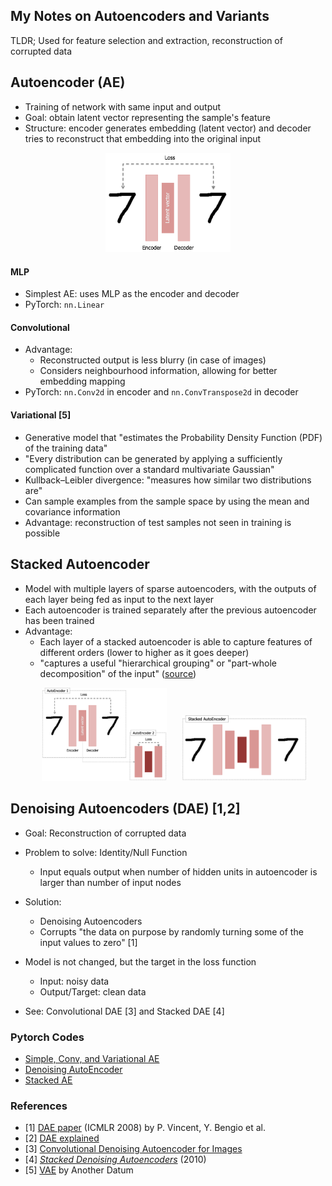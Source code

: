 ## My Notes on Autoencoders and Variants

TLDR; Used for feature selection and extraction, reconstruction of corrupted data

Autoencoder (AE)
-------
* Training of network with same input and output
* Goal: obtain latent vector representing the sample's feature
* Structure: encoder generates embedding (latent vector) and decoder tries to reconstruct that embedding into the original input

<p align="center">
<img src="./imgs/autoencoder_ae.png" width="200" alt="AE">
</p>

#### MLP
* Simplest AE: uses MLP as the encoder and decoder
* PyTorch: `nn.Linear`

#### Convolutional
* Advantage:
    * Reconstructed output is less blurry (in case of images)
    * Considers neighbourhood information, allowing for better embedding mapping
* PyTorch: `nn.Conv2d` in encoder and `nn.ConvTranspose2d` in decoder

#### Variational [5]
* Generative model that "estimates the Probability Density Function (PDF) of the training data"
* "Every distribution can be generated by applying a sufficiently complicated function over a standard multivariate Gaussian"
* Kullback–Leibler divergence: "measures how similar two distributions are"
* Can sample examples from the sample space by using the mean and covariance information
* Advantage: reconstruction of test samples not seen in training is possible 

Stacked Autoencoder
-------
* Model with multiple layers of sparse autoencoders, with the outputs of each layer being fed as input to the next layer
* Each autoencoder is trained separately after the previous autoencoder has been trained
* Advantage:
    * Each layer of a stacked autoencoder is able to capture features of different orders (lower to higher as it goes deeper)
    * "captures a useful "hierarchical grouping" or "part-whole decomposition" of the input" ([source](http://ufldl.stanford.edu/wiki/index.php/Stacked_Autoencoders))

<p align="center">
<img src="./imgs/autoencoder_stacked_ae_training.png" width="200" alt="Stacked AE Training" hspace="20">
<img src="./imgs/autoencoder_stacked_ae_testing.png" width="200" alt="Stacked AE Testing">
</p>

Denoising Autoencoders (DAE) [1,2]
-------
* Goal: Reconstruction of corrupted data
* Problem to solve: Identity/Null Function
    * Input equals output when number of hidden units in autoencoder is larger than number of input nodes
* Solution:
    * Denoising Autoencoders
    * Corrupts "the data on purpose by randomly turning some of the input values to zero" [1]
* Model is not changed, but the target in the loss function
    * Input: noisy data
    * Output/Target: clean data 

* See: Convolutional DAE [3] and Stacked DAE [4]

### Pytorch Codes
* [Simple, Conv, and Variational AE](https://github.com/L1aoXingyu/pytorch-beginner)
* [Denoising AutoEncoder](https://github.com/GunhoChoi/Kind-PyTorch-Tutorial/tree/master/07_Denoising_Autoencoder)
* [Stacked AE](https://github.com/ShayanPersonal/stacked-autoencoder-pytorch)

### References
* [1] [DAE paper](http://www.cs.toronto.edu/~larocheh/publications/icml-2008-denoising-autoencoders.pdf) (ICMLR 2008) by P. Vincent, Y. Bengio et al.
* [2] [DAE explained](https://towardsdatascience.com/denoising-autoencoders-explained-dbb82467fc2)
* [3] [Convolutional Denoising Autoencoder for Images](https://srinjaypaul.github.io/Convolutional_autoencoders_for_images/)
* [4] [*Stacked Denoising Autoencoders*](http://delivery.acm.org/10.1145/1960000/1953039/11-3371-vincent.pdf?ip=155.230.104.194&id=1953039&acc=OPEN&key=0EC22F8658578FE1%2E2E6EFFBFE131E7E4%2E4D4702B0C3E38B35%2E6D218144511F3437&__acm__=1554103189_2017cf624e9f3e3e2f9c8f146734ecd8) (2010)
* [5] [VAE](http://anotherdatum.com/vae.html) by Another Datum